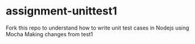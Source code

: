 # assignment-unittest1
Fork this repo to understand how to write unit test cases in Nodejs using Mocha
Making changes from test1
